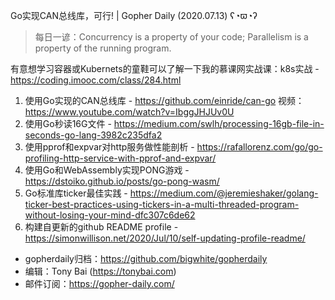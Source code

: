 Go实现CAN总线库，可行! | Gopher Daily (2020.07.13) ʕ◔ϖ◔ʔ

>每日一谚：Concurrency is a property of your code; Parallelism is a property of the running program. 

有意想学习容器或Kubernets的童鞋可以了解一下我的慕课网实战课：k8s实战 - https://coding.imooc.com/class/284.html

1. 使用Go实现的CAN总线库 - https://github.com/einride/can-go  视频：https://www.youtube.com/watch?v=IbggJHJUv0U 
2. 使用Go秒读16G文件 - https://medium.com/swlh/processing-16gb-file-in-seconds-go-lang-3982c235dfa2
3. 使用pprof和expvar对http服务做性能剖析 - https://rafallorenz.com/go/go-profiling-http-service-with-pprof-and-expvar/
4. 使用Go和WebAssembly实现PONG游戏 - https://dstoiko.github.io/posts/go-pong-wasm/
5. Go标准库ticker最佳实践 - https://medium.com/@jeremieshaker/golang-ticker-best-practices-using-tickers-in-a-multi-threaded-program-without-losing-your-mind-dfc307c6de62
6. 构建自更新的github README profile - https://simonwillison.net/2020/Jul/10/self-updating-profile-readme/

* gopherdaily归档：https://github.com/bigwhite/gopherdaily
* 编辑：Tony Bai (https://tonybai.com)
* 邮件订阅：https://gopher-daily.com/



